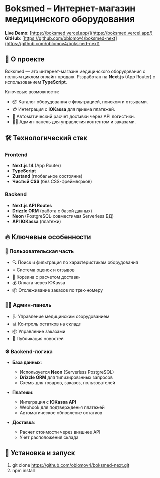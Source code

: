 # Boksmed – Интернет-магазин медицинского оборудования  

**Live Demo**: [https://boksmed.vercel.app/](https://boksmed.vercel.app/)  
**GitHub**: [https://github.com/oblomov4/boksmed-next](https://github.com/oblomov4/boksmed-next)  

## 📌 О проекте  
Boksmed — это интернет-магазин медицинского оборудования с полным циклом онлайн-продаж. Разработан на **Next.js** (App Router) с использованием **TypeScript**.  

Ключевые возможности:  
- 📦 Каталог оборудования с фильтрацией, поиском и отзывами.  
- 💳 Интеграция с **ЮKassa** для приема платежей.  
- 🚛 Автоматический расчет доставки через API логистики.  
- 👨‍⚕️ Админ-панель для управления контентом и заказами.  

## 🛠️ Технологический стек  

### Frontend  
- **Next.js 14** (App Router)  
- **TypeScript**  
- **Zustand** (глобальное состояние)  
- **Чистый CSS** (без CSS-фреймворков)  

### Backend  
- **Next.js API Routes**  
- **Drizzle ORM** (работа с базой данных)  
- **Neon** (PostgreSQL-совместимая Serverless БД)  
- **API ЮKassa** (платежи)  

## 🔥 Ключевые особенности  

### 🏥 Пользовательская часть  
- 🔍 Поиск и фильтрация по характеристикам оборудования  
- ⭐ Система оценок и отзывов  
- 🛒 Корзина с расчетом доставки  
- 💰 Оплата через ЮKassa  
- 📦 Отслеживание заказов по трек-номеру  

### 👨‍⚕️ Админ-панель  
- 🩺 Управление медицинским оборудованием  
- 📊 Контроль остатков на складе  
- 📦 Управление заказами  
- 📢 Публикация новостей  

### ⚙️ Backend-логика  
- **База данных**:  
  - Используется **Neon** (Serverless PostgreSQL)  
  - **Drizzle ORM** для типизированных запросов  
  - Схемы для товаров, заказов, пользователей  

- **Платежи**:  
  - Интеграция с **ЮKassa API**  
  - Webhook для подтверждения платежей  
  - Автоматическое обновление остатков  

- **Доставка**:  
  - Расчет стоимости через внешнее API  
  - Учет расположения склада  

## 🚀 Установка и запуск  

1.  git clone https://github.com/oblomov4/boksmed-next.git
2.  npm install
